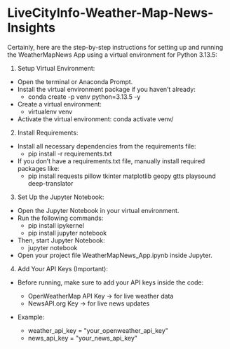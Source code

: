 # LiveCityInfo-Weather-Map-News-Insights
Certainly, here are the step-by-step instructions for setting up and running the WeatherMapNews App using a virtual environment for Python 3.13.5:

1. Setup Virtual Environment:
* Open the terminal or Anaconda Prompt.
* Install the virtual environment package if you haven’t already:
     - conda create -p venv python=3.13.5 -y
* Create a virtual environment:
     - virtualenv venv
* Activate the virtual environment: conda activate venv/

2. Install Requirements:

* Install all necessary dependencies from the requirements file:
    - pip install -r requirements.txt
* If you don’t have a requirements.txt file, manually install required packages like:
    - pip install requests pillow tkinter matplotlib geopy gtts playsound deep-translator

3. Set Up the Jupyter Notebook:

* Open the Jupyter Notebook in your virtual environment.
* Run the following commands:
   - pip install ipykernel
   - pip install jupyter notebook
* Then, start Jupyter Notebook:
   - jupyter notebook
* Open your project file WeatherMapNews_App.ipynb inside Jupyter.

4. Add Your API Keys (Important):

* Before running, make sure to add your API keys inside the code:
   - OpenWeatherMap API Key → for live weather data
   - NewsAPI.org Key → for live news updates

* Example:
   - weather_api_key = "your_openweather_api_key"
   - news_api_key = "your_news_api_key"

